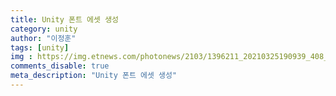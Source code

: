 ```yaml
---
title: Unity 폰트 에셋 생성
category: unity
author: "이정훈"
tags: [unity]
img : https://img.etnews.com/photonews/2103/1396211_20210325190939_408_0012.jpg
comments_disable: true
meta_description: "Unity 폰트 에셋 생성"
---
```


